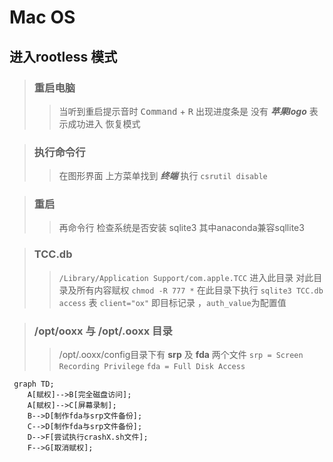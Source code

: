 # Mac OS
## 进入rootless 模式
> ### 重启电脑 
>>当听到重启提示音时 <kbd>Command</kbd> + <kbd>R</kbd>
出现进度条是 没有 ***苹果logo***  表示成功进入 恢复模式

> ### 执行命令行
>> 在图形界面 上方菜单找到 ***终端*** 
执行 
`csrutil disable`

> ### 重启
>> 再命令行 检查系统是否安装 sqlite3
>> 其中anaconda兼容sqllite3

> ### TCC.db
>> `/Library/Application Support/com.apple.TCC` 进入此目录
>> 对此目录及所有内容赋权 `chmod -R 777 *`
>> 在此目录下执行 `sqlite3 TCC.db`
>> `access` 表 `client="ox"` 即目标记录 ，`auth_value`为配置值

>### /opt/ooxx  与 /opt/.ooxx 目录
>> /opt/.ooxx/config目录下有
**srp** 及 **fda** 两个文件
`srp = Screen Recording Privilege`
`fda = Full Disk Access`

```mermaid
 graph TD;
    A[赋权]-->B[完全磁盘访问];
    A[赋权]-->C[屏幕录制];
    B-->D[制作fda与srp文件备份];
    C-->D[制作fda与srp文件备份];
    D-->F[尝试执行crashX.sh文件];
    F-->G[取消赋权];
```
